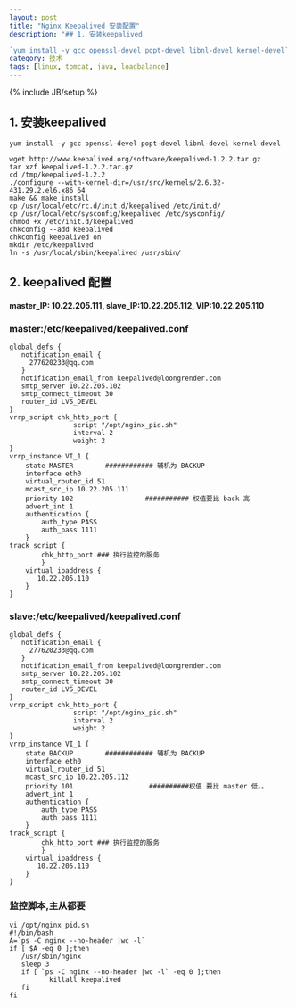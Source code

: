 ```yaml
---
layout: post
title: "Nginx Keepalived 安装配置"
description: "## 1. 安装keepalived

`yum install -y gcc openssl-devel popt-devel libnl-devel kernel-devel`    "
category: 技术
tags: [linux, tomcat, java, loadbalance]
---
```

{% include JB/setup %}

## 1. 安装keepalived

`yum install -y gcc openssl-devel popt-devel libnl-devel kernel-devel`      

    wget http://www.keepalived.org/software/keepalived-1.2.2.tar.gz
    tar xzf keepalived-1.2.2.tar.gz
    cd /tmp/keepalived-1.2.2
    ./configure --with-kernel-dir=/usr/src/kernels/2.6.32-431.29.2.el6.x86_64
    make && make install
    cp /usr/local/etc/rc.d/init.d/keepalived /etc/init.d/
    cp /usr/local/etc/sysconfig/keepalived /etc/sysconfig/
    chmod +x /etc/init.d/keepalived
    chkconfig --add keepalived
    chkconfig keepalived on
    mkdir /etc/keepalived 
    ln -s /usr/local/sbin/keepalived /usr/sbin/

## 2. keepalived 配置

#### **master_IP: 10.22.205.111, slave_IP:10.22.205.112, VIP:10.22.205.110**   

### **master:/etc/keepalived/keepalived.conf**    

    global_defs {
       notification_email {
         277620233@qq.com
       }
       notification_email_from keepalived@loongrender.com
       smtp_server 10.22.205.102
       smtp_connect_timeout 30
       router_id LVS_DEVEL
    }
    vrrp_script chk_http_port {
                    script "/opt/nginx_pid.sh"
                    interval 2
                    weight 2
    }
    vrrp_instance VI_1 {
        state MASTER        ############ 辅机为 BACKUP
        interface eth0
        virtual_router_id 51
        mcast_src_ip 10.22.205.111
        priority 102                  ########### 权值要比 back 高
        advert_int 1
        authentication {
            auth_type PASS
            auth_pass 1111
        }
    track_script {
            chk_http_port ### 执行监控的服务
            }
        virtual_ipaddress {
           10.22.205.110
        }
    }
		   
### **slave:/etc/keepalived/keepalived.conf**    

    global_defs {
       notification_email {
         277620233@qq.com
       }
       notification_email_from keepalived@loongrender.com
       smtp_server 10.22.205.102
       smtp_connect_timeout 30
       router_id LVS_DEVEL
    }
    vrrp_script chk_http_port {
                    script "/opt/nginx_pid.sh"
                    interval 2
                    weight 2
    }
    vrrp_instance VI_1 {
        state BACKUP        ############ 辅机为 BACKUP
        interface eth0
        virtual_router_id 51
        mcast_src_ip 10.22.205.112
        priority 101                   ##########权值 要比 master 低。。
        advert_int 1
        authentication {
            auth_type PASS
            auth_pass 1111
        }
    track_script {
            chk_http_port ### 执行监控的服务
            }
        virtual_ipaddress {
           10.22.205.110
        }
    }


### **监控脚本,主从都要**   

    vi /opt/nginx_pid.sh
    #!/bin/bash
    A=`ps -C nginx --no-header |wc -l`
    if [ $A -eq 0 ];then
       /usr/sbin/nginx
       sleep 3
       if [ `ps -C nginx --no-header |wc -l` -eq 0 ];then
              killall keepalived
       fi
    fi